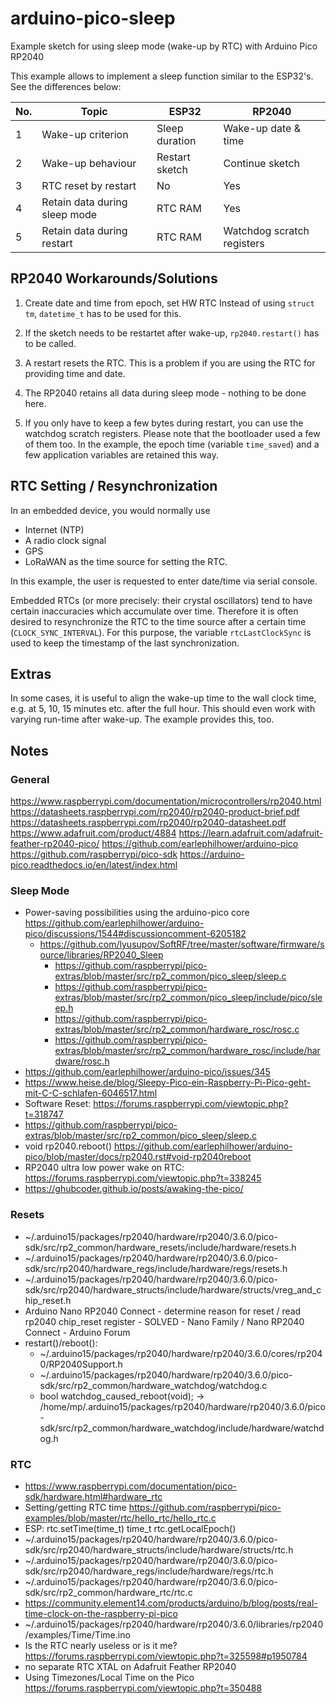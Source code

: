 # arduino-pico-sleep
Example sketch for using sleep mode (wake-up by RTC) with Arduino Pico RP2040

This example allows to implement a sleep function similar to the ESP32's.
See the differences below:

| No. | Topic                         | ESP32          | RP2040                     |
| --- | ----------------------------- | -------------- | -------------------------- |
|   1 | Wake-up criterion             | Sleep duration | Wake-up date & time        |  
|   2 | Wake-up behaviour             | Restart sketch | Continue sketch            |
|   3 | RTC reset by restart          | No             | Yes                        |
|   4 | Retain data during sleep mode | RTC RAM        | Yes                        |
|   5 | Retain data during restart    | RTC RAM        | Watchdog scratch registers |


## RP2040 Workarounds/Solutions

1. Create date and time from epoch, set HW RTC
   Instead of using `struct tm`, `datetime_t` has to be used for this.

2. If the sketch needs to be restartet after wake-up, `rp2040.restart()` has to be called.

3. A restart resets the RTC. This is a problem if you are using the RTC for providing time and date.

4. The RP2040 retains all data during sleep mode - nothing to be done here.

5. If you only have to keep a few bytes during restart, you can use the watchdog scratch registers. Please note that the bootloader used a few of them too.
   In the example, the epoch time (variable `time_saved`) and a few application variables are retained this way.

## RTC Setting / Resynchronization

In an embedded device, you would normally use
* Internet (NTP)
* A radio clock signal
* GPS
* LoRaWAN
as the time source for setting the RTC.

In this example, the user is requested to enter date/time via serial console.

Embedded RTCs (or more precisely: their crystal oscillators) tend to have certain inaccuracies which accumulate over time. Therefore it is often desired to resynchronize the RTC to the time source after a certain time (`CLOCK_SYNC_INTERVAL`). For this purpose, the variable `rtcLastClockSync` is used to keep the timestamp of the last synchronization.


## Extras

In some cases, it is useful to align the wake-up time to the wall clock time, e.g. at 5, 10, 15 minutes etc. after the full hour. This should even work with varying run-time after wake-up. The example provides this, too.

## Notes

### General
https://www.raspberrypi.com/documentation/microcontrollers/rp2040.html
https://datasheets.raspberrypi.com/rp2040/rp2040-product-brief.pdf
https://datasheets.raspberrypi.com/rp2040/rp2040-datasheet.pdf
https://www.adafruit.com/product/4884
https://learn.adafruit.com/adafruit-feather-rp2040-pico/
https://github.com/earlephilhower/arduino-pico
https://github.com/raspberrypi/pico-sdk
https://arduino-pico.readthedocs.io/en/latest/index.html

### Sleep Mode
  - Power-saving possibilities using the arduino-pico core
    https://github.com/earlephilhower/arduino-pico/discussions/1544#discussioncomment-6205182
    - https://github.com/lyusupov/SoftRF/tree/master/software/firmware/source/libraries/RP2040_Sleep
      - https://github.com/raspberrypi/pico-extras/blob/master/src/rp2_common/pico_sleep/sleep.c
      - https://github.com/raspberrypi/pico-extras/blob/master/src/rp2_common/pico_sleep/include/pico/sleep.h
      - https://github.com/raspberrypi/pico-extras/blob/master/src/rp2_common/hardware_rosc/rosc.c
      - https://github.com/raspberrypi/pico-extras/blob/master/src/rp2_common/hardware_rosc/include/hardware/rosc.h
  - https://github.com/earlephilhower/arduino-pico/issues/345
  - https://www.heise.de/blog/Sleepy-Pico-ein-Raspberry-Pi-Pico-geht-mit-C-C-schlafen-6046517.html
  - Software Reset: https://forums.raspberrypi.com/viewtopic.php?t=318747
  - https://github.com/raspberrypi/pico-extras/blob/master/src/rp2_common/pico_sleep/sleep.c
  - void rp2040.reboot()
    https://github.com/earlephilhower/arduino-pico/blob/master/docs/rp2040.rst#void-rp2040reboot
  - RP2040 ultra low power wake on RTC: https://forums.raspberrypi.com/viewtopic.php?t=338245
  - https://ghubcoder.github.io/posts/awaking-the-pico/

### Resets
  - ~/.arduino15/packages/rp2040/hardware/rp2040/3.6.0/pico-sdk/src/rp2_common/hardware_resets/include/hardware/resets.h
  - ~/.arduino15/packages/rp2040/hardware/rp2040/3.6.0/pico-sdk/src/rp2040/hardware_regs/include/hardware/regs/resets.h
  - ~/.arduino15/packages/rp2040/hardware/rp2040/3.6.0/pico-sdk/src/rp2040/hardware_structs/include/hardware/structs/vreg_and_chip_reset.h
  - Arduino Nano RP2040 Connect - determine reason for reset / read rp2040 chip_reset register - SOLVED - Nano Family / Nano RP2040 Connect - Arduino Forum
  - restart()/reboot(): 
    - ~/.arduino15/packages/rp2040/hardware/rp2040/3.6.0/cores/rp2040/RP2040Support.h
    - ~/.arduino15/packages/rp2040/hardware/rp2040/3.6.0/pico-sdk/src/rp2_common/hardware_watchdog/watchdog.c
    - bool watchdog_caused_reboot(void); -> /home/mp/.arduino15/packages/rp2040/hardware/rp2040/3.6.0/pico-sdk/src/rp2_common/hardware_watchdog/include/hardware/watchdog.h

### RTC
  - https://www.raspberrypi.com/documentation/pico-sdk/hardware.html#hardware_rtc
  - Setting/getting RTC time
    https://github.com/raspberrypi/pico-examples/blob/master/rtc/hello_rtc/hello_rtc.c
  - ESP:
    rtc.setTime(time_t)
    time_t rtc.getLocalEpoch()
  - ~/.arduino15/packages/rp2040/hardware/rp2040/3.6.0/pico-sdk/src/rp2040/hardware_structs/include/hardware/structs/rtc.h
  - ~/.arduino15/packages/rp2040/hardware/rp2040/3.6.0/pico-sdk/src/rp2040/hardware_regs/include/hardware/regs/rtc.h
  - ~/.arduino15/packages/rp2040/hardware/rp2040/3.6.0/pico-sdk/src/rp2_common/hardware_rtc/rtc.c
  - https://community.element14.com/products/arduino/b/blog/posts/real-time-clock-on-the-raspberry-pi-pico
  - ~/.arduino15/packages/rp2040/hardware/rp2040/3.6.0/libraries/rp2040/examples/Time/Time.ino
  - Is the RTC nearly useless or is it me?
    https://forums.raspberrypi.com/viewtopic.php?t=325598#p1950784
  - no separate RTC XTAL on Adafruit Feather RP2040
  - Using Timezones/Local Time on the Pico
    https://forums.raspberrypi.com/viewtopic.php?t=350488
